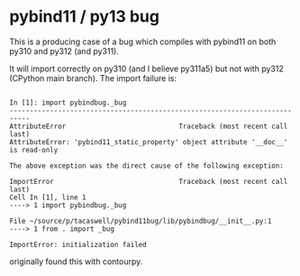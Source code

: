 # pybind11 / py13 bug

This is a producing case of a bug which compiles with pybind11 on both py310
and py312 (and py311).

It will import correctly on py310 (and I believe py311a5) but not with py312
(CPython main branch).  The import failure is:

```

In [1]: import pybindbug._bug
---------------------------------------------------------------------------
AttributeError                            Traceback (most recent call last)
AttributeError: 'pybind11_static_property' object attribute '__doc__' is read-only

The above exception was the direct cause of the following exception:

ImportError                               Traceback (most recent call last)
Cell In [1], line 1
----> 1 import pybindbug._bug

File ~/source/p/tacaswell/pybind11bug/lib/pybindbug/__init__.py:1
----> 1 from . import _bug

ImportError: initialization failed

```

originally found this with contourpy.
